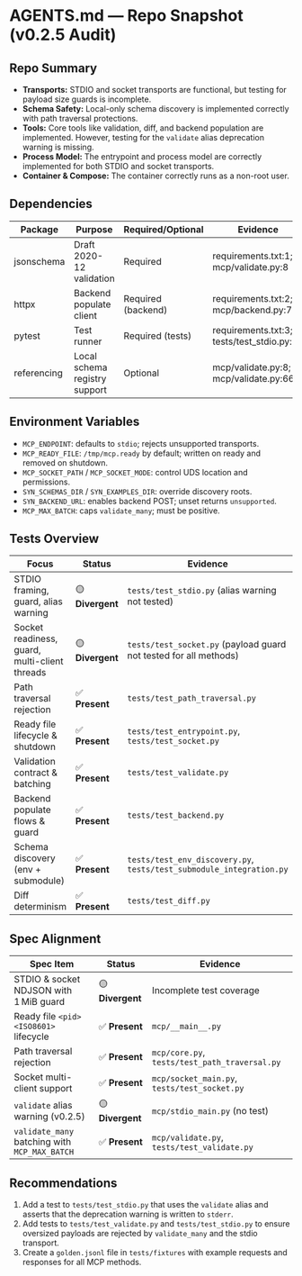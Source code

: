 # AGENTS.md — Repo Snapshot (v0.2.5 Audit)

## Repo Summary
- **Transports:** STDIO and socket transports are functional, but testing for payload size guards is incomplete.
- **Schema Safety:** Local-only schema discovery is implemented correctly with path traversal protections.
- **Tools:** Core tools like validation, diff, and backend population are implemented. However, testing for the `validate` alias deprecation warning is missing.
- **Process Model:** The entrypoint and process model are correctly implemented for both STDIO and socket transports.
- **Container & Compose:** The container correctly runs as a non-root user.

## Dependencies
| Package | Purpose | Required/Optional | Evidence |
| - | - | - | - |
| jsonschema | Draft 2020-12 validation | Required | requirements.txt:1; mcp/validate.py:8 |
| httpx | Backend populate client | Required (backend) | requirements.txt:2; mcp/backend.py:7 |
| pytest | Test runner | Required (tests) | requirements.txt:3; tests/test_stdio.py:13 |
| referencing | Local schema registry support | Optional | mcp/validate.py:8; mcp/validate.py:66 |

## Environment Variables
- `MCP_ENDPOINT`: defaults to `stdio`; rejects unsupported transports.
- `MCP_READY_FILE`: `/tmp/mcp.ready` by default; written on ready and removed on shutdown.
- `MCP_SOCKET_PATH` / `MCP_SOCKET_MODE`: control UDS location and permissions.
- `SYN_SCHEMAS_DIR` / `SYN_EXAMPLES_DIR`: override discovery roots.
- `SYN_BACKEND_URL`: enables backend POST; unset returns `unsupported`.
- `MCP_MAX_BATCH`: caps `validate_many`; must be positive.

## Tests Overview
| Focus | Status | Evidence |
| - | - | - |
| STDIO framing, guard, alias warning | 🟡 **Divergent** | `tests/test_stdio.py` (alias warning not tested) |
| Socket readiness, guard, multi-client threads | 🟡 **Divergent** | `tests/test_socket.py` (payload guard not tested for all methods) |
| Path traversal rejection | ✅ **Present** | `tests/test_path_traversal.py` |
| Ready file lifecycle & shutdown | ✅ **Present** | `tests/test_entrypoint.py`, `tests/test_socket.py` |
| Validation contract & batching | ✅ **Present** | `tests/test_validate.py` |
| Backend populate flows & guard | ✅ **Present** | `tests/test_backend.py` |
| Schema discovery (env + submodule) | ✅ **Present** | `tests/test_env_discovery.py`, `tests/test_submodule_integration.py` |
| Diff determinism | ✅ **Present** | `tests/test_diff.py` |

## Spec Alignment
| Spec Item | Status | Evidence |
| - | - | - |
| STDIO & socket NDJSON with 1 MiB guard | 🟡 **Divergent** | Incomplete test coverage |
| Ready file `<pid> <ISO8601>` lifecycle | ✅ **Present** | `mcp/__main__.py` |
| Path traversal rejection | ✅ **Present** | `mcp/core.py`, `tests/test_path_traversal.py` |
| Socket multi-client support | ✅ **Present** | `mcp/socket_main.py`, `tests/test_socket.py` |
| `validate` alias warning (v0.2.5) | 🟡 **Divergent** | `mcp/stdio_main.py` (no test) |
| `validate_many` batching with `MCP_MAX_BATCH` | ✅ **Present** | `mcp/validate.py`, `tests/test_validate.py` |

## Recommendations
1.  Add a test to `tests/test_stdio.py` that uses the `validate` alias and asserts that the deprecation warning is written to `stderr`.
2.  Add tests to `tests/test_validate.py` and `tests/test_stdio.py` to ensure oversized payloads are rejected by `validate_many` and the stdio transport.
3.  Create a `golden.jsonl` file in `tests/fixtures` with example requests and responses for all MCP methods.